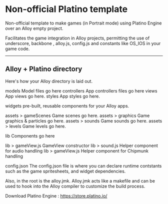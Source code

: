 Non-official Platino template
=======================================

Non-official template to make games (in Portrait mode) using Platino Engine over an Alloy empty project. 

Facilitates the game integration in Alloy projects, permitting the use of underscore, backbone , alloy.js, config.js and constants like OS_IOS in your game code. 

-------------------------
Alloy + Platino directory
-------------------------

Here's how your Alloy directory is laid out.

models                  Model files go here
controllers             App controllers files go here
views                   App views go here.
styles                  App styles go here. 

widgets					pre-built, reusable components for your Alloy apps. 

assets > gameScenes     Game scenes go here.
assets > graphics       Game graphics & particles go here.
assets > sounds         Game sounds go here.
assets > levels         Game levels go here.

lib						Components go here

lib > gameView.js       GameView constructor
lib > sound.js          Helper component for audio handling
lib > gameView.js       Helper component for Chipmunk handling

config.json				The config.json file is where you can declare runtime contstants such as the game spritesheets, and widget dependencies.

Also, in the root is the alloy.jmk. Alloy.jmk acts like a makefile and can be used to hook into the Alloy compiler to customize the build process. 

Download Platino Engine : https://store.platino.io/
